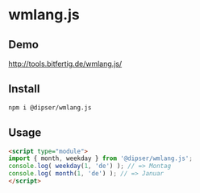 # wmlang.js

## Demo

http://tools.bitfertig.de/wmlang.js/

## Install

```bash
npm i @dipser/wmlang.js
```

## Usage

```html
<script type="module">
import { month, weekday } from '@dipser/wmlang.js';
console.log( weekday(1, 'de') ); // => Montag
console.log( month(1, 'de') ); // => Januar
</script>
```
